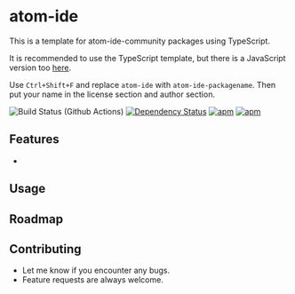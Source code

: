 # atom-ide

This is a template for atom-ide-community packages using TypeScript.

It is recommended to use the TypeScript template, but there is a JavaScript version too [here](https://github.com/atom-ide-community/atom-ide-js).

Use `Ctrl+Shift+F` and replace `atom-ide` with `atom-ide-packagename`. Then put your name in the license section and author section.

![Build Status (Github Actions)](https://github.com/atom-ide-community/atom-ide/workflows/CI/badge.svg)
[![Dependency Status](https://david-dm.org/atom-ide-community/atom-ide.svg)](https://david-dm.org/atom-ide-community/atom-ide)
[![apm](https://img.shields.io/apm/dm/atom-ide.svg)](https://github.com/atom-ide-community/atom-ide)
[![apm](https://img.shields.io/apm/v/atom-ide.svg)](https://github.com/atom-ide-community/atom-ide)

## Features

-

## Usage

## Roadmap

## Contributing

- Let me know if you encounter any bugs.
- Feature requests are always welcome.
